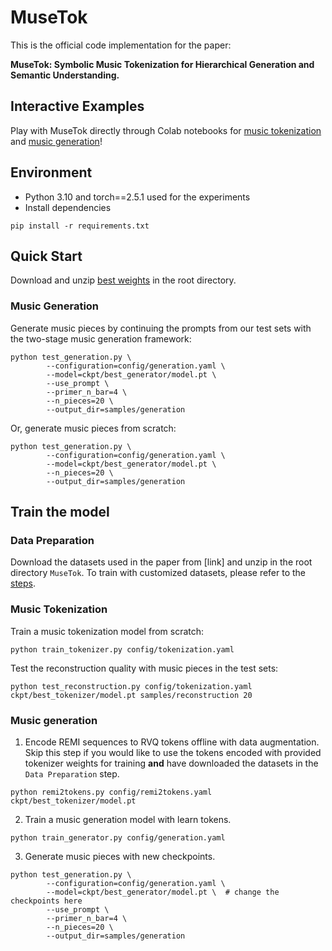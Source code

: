 # MuseTok

This is the official code implementation for the paper: 

**MuseTok: Symbolic Music Tokenization for Hierarchical Generation and Semantic Understanding.**

## Interactive Examples
Play with MuseTok directly through Colab notebooks for [music tokenization](https://drive.google.com/file/d/1h76QRu7CvO7WZ-TWFuX-bU8mXVtKhsql/view?usp=sharing) and [music generation](https://drive.google.com/file/d/1YnB0aT-A2w9XDZFjlo4y9uGXxz_vIKjB/view?usp=sharing)!


## Environment

* Python 3.10 and torch==2.5.1 used for the experiments
* Install dependencies

```
pip install -r requirements.txt
```

## Quick Start

Download and unzip [best weights](https://drive.google.com/file/d/1HK534lEVdHYl3HMRkKvz8CWYliXRmOq_/view?usp=sharing) in the root directory. 

### Music Generation

Generate music pieces by continuing the prompts from our test sets with the two-stage music generation framework:

```
python test_generation.py \
        --configuration=config/generation.yaml \
        --model=ckpt/best_generator/model.pt \
        --use_prompt \
        --primer_n_bar=4 \
        --n_pieces=20 \
        --output_dir=samples/generation
```

Or, generate music pieces from scratch:

```
python test_generation.py \
        --configuration=config/generation.yaml \
        --model=ckpt/best_generator/model.pt \
        --n_pieces=20 \
        --output_dir=samples/generation
```


## Train the model

### Data Preparation
Download the datasets used in the paper from [link] and unzip in the root directory `MuseTok`. To train with customized datasets, please refer to the [steps](https://github.com/Yuer867/MuseTok/tree/main/data_processing#readme).

### Music Tokenization

Train a music tokenization model from scratch:

```
python train_tokenizer.py config/tokenization.yaml
```

Test the reconstruction quality with music pieces in the test sets:

```
python test_reconstruction.py config/tokenization.yaml ckpt/best_tokenizer/model.pt samples/reconstruction 20
```

### Music generation

1. Encode REMI sequences to RVQ tokens offline with data augmentation. Skip this step if you would like to use the tokens encoded with provided tokenizer weights for training **and** have downloaded the datasets in the `Data Preparation` step. 

```
python remi2tokens.py config/remi2tokens.yaml ckpt/best_tokenizer/model.pt
```

2. Train a music generation model with learn tokens.

```
python train_generator.py config/generation.yaml
```

3. Generate music pieces with new checkpoints.

```
python test_generation.py \
        --configuration=config/generation.yaml \
        --model=ckpt/best_generator/model.pt \  # change the checkpoints here
        --use_prompt \
        --primer_n_bar=4 \
        --n_pieces=20 \
        --output_dir=samples/generation
```

